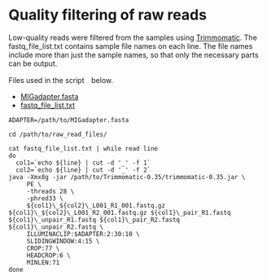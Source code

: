 # Quality filtering of raw reads

Low-quality reads were filtered from the samples using [Trimmomatic](https://github.com/usadellab/Trimmomatic). 
The fastq_file_list.txt contains sample file names on each line. The file names include more than just the sample names, so that only the necessary parts can be output.

Files used in the script　below.
- [MIGadapter.fasta](https://github.com/tmkhmbt/foraging_turtle_group_assignment/blob/main/files/MIGadapter.fasta)
- [fastq_file_list.txt](https://github.com/tmkhmbt/foraging_turtle_group_assignment/blob/main/files/fastq_file_list.txt)

```
ADAPTER=/path/to/MIGadapter.fasta

cd /path/to/raw_read_files/

cat fastq_file_list.txt | while read line
do
  col1=`echo ${line} | cut -d '_' -f 1`
  col2=`echo ${line} | cut -d '_' -f 2`
java -Xmx8g -jar /path/to/Trimmomatic-0.35/trimmomatic-0.35.jar \
     PE \
     -threads 28 \
     -phred33 \
     ${col1}\_${col2}\_L001_R1_001.fastq.gz ${col1}\_${col2}\_L001_R2_001.fastq.gz ${col1}\_pair_R1.fastq ${col1}\_unpair_R1.fastq ${col1}\_pair_R2.fastq ${col1}\_unpair_R2.fastq \
     ILLUMINACLIP:$ADAPTER:2:30:10 \
     SLIDINGWINDOW:4:15 \
     CROP:77 \
     HEADCROP:6 \
     MINLEN:71
done
```
